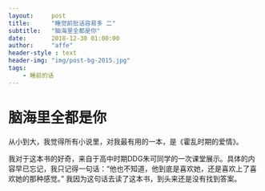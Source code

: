```yaml
---
layout:     post
title:      "睡觉前批话容易多 二"
subtitle:   "脑海里全都是你"
date:       2018-12-30 01:00:00
author:     "affe"
header-style : text
header-img: "img/post-bg-2015.jpg"
tags:
    - 睡前的话
---
```


# 脑海里全都是你

从小到大，我觉得所有小说里，对我最有用的一本，是《霍乱时期的爱情》。 

我对于这本书的好奇，来自于高中时期DDG朱可同学的一次课堂展示。具体的内容早已忘记，我只记得一句话：“他也不知道，他到底是喜欢她，还是喜欢上了喜欢她的那种感觉。” 我因为这句话去读了这本书，到头来还是没有找到答案。


